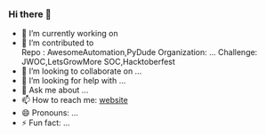 ### Hi there 👋

<!--
**piyush4for/piyush4for** is a ✨ _special_ ✨ repository because its `README.md` (this file) appears on your GitHub profile.

Here are some ideas to get you started:
-->
- 🔭 I’m currently working on 
- 🌱 I’m contributed to  
    Repo : AwesomeAutomation,PyDude
    Organization: ...
    Challenge: JWOC,LetsGrowMore SOC,Hacktoberfest
- 👯 I’m looking to collaborate on ...
- 🤔 I’m looking for help with ...
- 💬 Ask me about ...
- 📫 How to reach me: [website](http://demo-portfolio.s3-website.ap-south-1.amazonaws.com/)
- 😄 Pronouns: ...
- ⚡ Fun fact: ...

